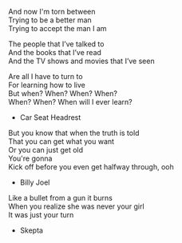 And now I'm torn between   
Trying to be a better man   
Trying to accept the man I am  

The people that I’ve talked to  
And the books that I’ve read  
And the TV shows and movies that I’ve seen  

Are all I have to turn to  
For learning how to live  
But when? When? When? When?  
When? When? When will I ever learn?  

- Car Seat Headrest

But you know that when the truth is told  
That you can get what you want  
Or you can just get old  
You're gonna  
Kick off before you even get halfway through, ooh  

- Billy Joel

Like a bullet from a gun it burns  
When you realize she was never your girl  
It was just your turn  

- Skepta
